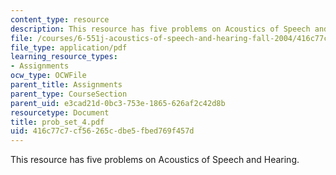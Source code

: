 ```yaml
---
content_type: resource
description: This resource has five problems on Acoustics of Speech and Hearing.
file: /courses/6-551j-acoustics-of-speech-and-hearing-fall-2004/416c77c7cf56265cdbe5fbed769f457d_prob_set_4.pdf
file_type: application/pdf
learning_resource_types:
- Assignments
ocw_type: OCWFile
parent_title: Assignments
parent_type: CourseSection
parent_uid: e3cad21d-0bc3-753e-1865-626af2c42d8b
resourcetype: Document
title: prob_set_4.pdf
uid: 416c77c7-cf56-265c-dbe5-fbed769f457d
---
```

This resource has five problems on Acoustics of Speech and Hearing.

